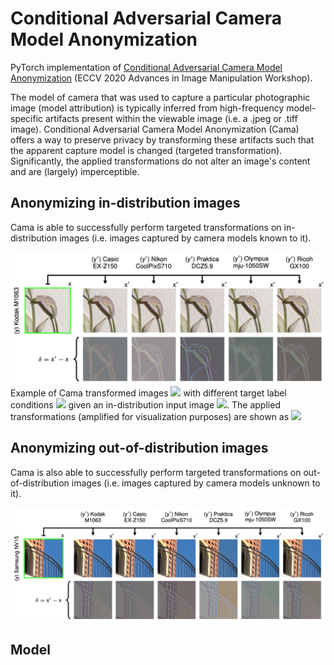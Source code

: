 # Conditional Adversarial Camera Model Anonymization

PyTorch implementation of [Conditional Adversarial Camera Model Anonymization](https://arxiv.org/abs/2002.07798) (ECCV 2020 Advances in Image Manipulation Workshop).

The model of camera that was used to capture a particular photographic image (model attribution) is typically inferred from high-frequency model-specific artifacts present within the viewable image (i.e. a .jpeg or .tiff image). Conditional Adversarial Camera Model Anonymization (Cama) offers a way to preserve privacy by transforming these artifacts such that the apparent capture model is changed (targeted transformation). Significantly, the applied transformations do not alter an image's content and are (largely) imperceptible.

## Anonymizing in-distribution images
Cama is able to successfully perform targeted transformations on in-distribution images (i.e. images captured by camera models known to it).

![inDist-example](images/flower.png)
Example of Cama transformed images <img src="https://render.githubusercontent.com/render/math?math=\large x^\prime"> with different target label conditions <img src="https://render.githubusercontent.com/render/math?math=\large y^\prime"> given an in-distribution input image <img src="https://render.githubusercontent.com/render/math?math=\large x">. The applied transformations (amplified for visualization purposes) are shown as <img src="https://render.githubusercontent.com/render/math?math=\large \delta">


## Anonymizing out-of-distribution images
Cama is also able to successfully perform targeted transformations on out-of-distribution images (i.e. images captured by camera models unknown to it).

![outDist-example](images/building.png)

## Model
